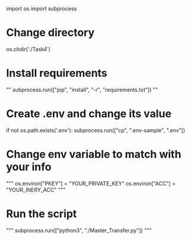 import os
import subprocess

# Change directory
os.chdir('./Task4')

# Install requirements
""
subprocess.run(["pip", "install", "-r", "requirements.txt"])
""
# Create .env and change its value
if not os.path.exists('.env'):
    subprocess.run(["cp", ".env-sample", ".env"])

# Change env variable to match with your info
"""
os.environ["PKEY"] = "YOUR_PRIVATE_KEY"
os.environ["ACC"] = "YOUR_INERY_ACC"
"""
# Run the script
"""
subprocess.run(["python3", "./Master_Transfer.py"])
"""
